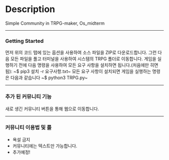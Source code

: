 # Description
Simple Community in TRPG-maker, Os_midterm
***
### Getting Started
먼저 위의 코드 탭에 있는 옵션을 사용하여 소스 파일을 ZIP로 다운로드합니다. 그런 다음 모든 파일을 풀고 터미널을 사용하여 시스템의 TRPG 폴더로 이동합니다. 게임을 실행하기 전에 다음 명령을 사용하여 모든 요구 사항을 설치하면 됩니다.(처음에만 히면 됨):
~$ pip3 설치 -r 요구사항.txt~
모든 요구 사항이 설치되면 게임을 실행하는 명령은 다음과 같습니다
~$ python3 TRPG.py~
***
### 추가 된 커뮤니티 기능
새로 생긴 커뮤니티 버튼을 통해 웹으로 이동합니다.
***
### 커뮤니티 이용법 및 룰 
+ 욕설 금지
+ 커뮤니티에는 텍스트만 가능합니다.
+ 추가예정!

